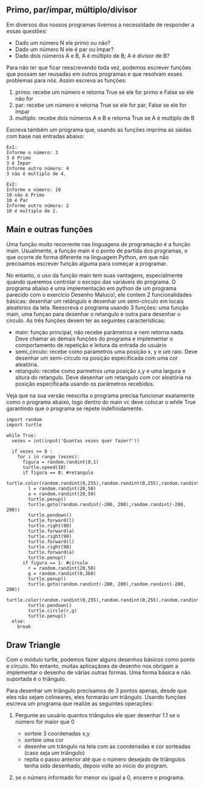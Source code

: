 ## Primo, par/ímpar, múltiplo/divisor
Em diversos dos nossos programas tivemos a necessidade de responder a essas questões:

- Dado um número N ele primo ou não?
- Dado um número N ele é par ou ímpar?
- Dado dois números A e B, A é múltiplo de B; A é divisor de B?

Para não ter que ficar reescrevendo toda vez, podemos escrever funções que possam ser reusadas em outros programas e que resolvam esses problemas para nós. Assim escreva as funções:

1. primo: recebe um número e retorna True se ele for primo e False se ele não for
2. par: recebe um número e retorna True se ele for par, False se ele for ímpar
3. multiplo: recebe dois números A e B e retorna True se A é multiplo de B

Escreva também um programa que, usando as funções imprima as saídas com base nas entradas abaixo:

```
Ex1:
Informe o número: 3
3 é Primo
3 é Ímpar
Informe outro número: 4
3 não é multiplo de 4.

Ex2:
Informe o número: 10
10 não é Primo
10 é Par
Informe outro número: 2
10 é multiplo de 2.
```

## Main e outras funções
Uma função muito recorrente nas linguagens de programação é a função main. Usualmente, a função main é o ponto de partida dos programas, o que ocorre de forma diferente na linguagem Python, em que não precisamos escrever função alguma para começar a programar.

No entanto, o uso da função main tem suas vantagens, especialmente quando queremos controlar o escopo das variáveis do programa. O programa abaixo é uma implementação em python de um programa parecido com o exercício Desenho Maluco!, ele contem 2 funcionalidades básicas: desenhar um retângulo e desenhar um semi-círculo em locais aleatórios da tela. Reescreva o programa usando 3 funções: uma função main, uma funçao para desenhar o retangulo e outra para desenhar o círculo. As três funções devem ter as seguintes características:

- main: função principal, não recebe parâmetros e nem retorna nada. Deve chamar as demais funções do programa e implementar o comportamento de repetição e leitura da entrada do usuário
- semi_circulo: recebe como parametros uma posição x, y e um raio. Deve desenhar um semi-círculo na posição especificada com uma cor aleatória.
- retangulo: recebe como parmetros uma posição x,y e uma largura e altura do retangulo. Deve desenhar um retangulo com cor aleatória na posição especificada usando os parâmetros recebidos.

Veja que na sua versão reescrita o programa precisa funcionar exatamente como o programa abaixo, logo dentro do main vc deve colocar o while True garantindo que o programa se repete indefinidamente.

```
import random
import turtle

while True:
  vezes = int(input('Quantas vezes quer fazer?'))

  if vezes >= 0 :
    for i in range (vezes):
      figura = random.randint(0,1)
      turtle.speed(10)
      if figura == 0: #retangulo
        turtle.color(random.randint(0,255),random.randint(0,255),random.randint(0,255))
        l = random.randint(20,50)
        a = random.randint(20,50)
        turtle.penup()
        turtle.goto(random.randint(-200, 200),random.randint(-200, 200))
        turtle.pendown()
        turtle.forward(l)
        turtle.right(90)
        turtle.forward(a)
        turtle.right(90)
        turtle.forward(l)
        turtle.right(90)
        turtle.forward(a)
        turtle.penup()
      if figura == 1: #círculo
        r = random.randint(20,50)
        g = random.randint(0,360)
        turtle.penup()
        turtle.goto(random.randint(-200, 200),random.randint(-200, 200))
        turtle.color(random.randint(0,255),random.randint(0,255),random.randint(0,255))
        turtle.pendown()
        turtle.circle(r,g)
        turtle.penup()
  else:
    break
```

## Draw Triangle
Com o módulo turtle, podemos fazer alguns desenhos básicos como ponto e círculo. No entanto, muitas aplicaçãoes de desenho nos obrigam a implementar o desenho de várias outras formas. Uma forma básica e não suportada é o triângulo.

Para desenhar um triângulo precisamos de 3 pontos apenas, desde que eles não sejam colineares, eles formarão um triângulo. Usando funções escreva um programa que realize as seguintes operações:

1. Pergunte ao usuário quantos triângulos ele quer desenhar
    1.1 se o número for maior que 0

    - sorteie 3 coordenadas x,y
    - sorteie uma cor
    - desenhe um trângulo na tela com as coordenadas e cor sorteadas (caso seja um triângulo)
    - repita o passo anterior até que o número desejado de triângulos tenha sido desenhado, depois volte ao inicio do program.
2. se o número informado for menor ou igual a 0, encerre o programa.